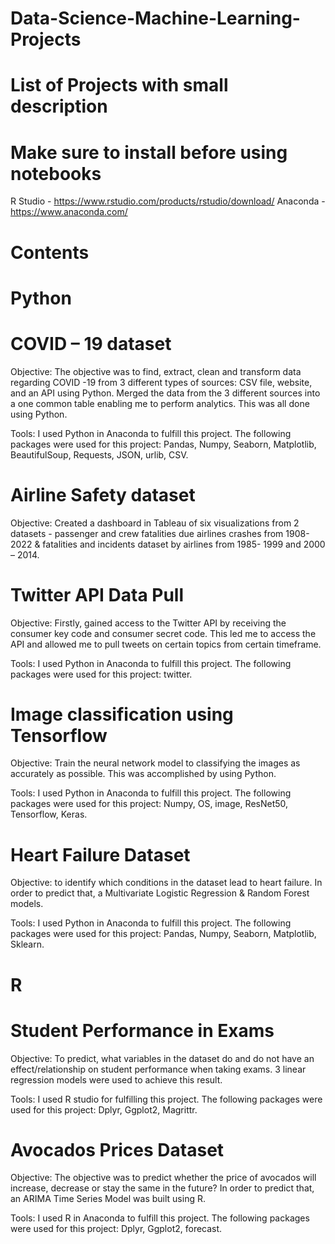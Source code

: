 # Data-Science-Machine-Learning-Projects
# List of Projects with small description

# Make sure to install before using notebooks
R Studio - https://www.rstudio.com/products/rstudio/download/
Anaconda - https://www.anaconda.com/

# Contents

# Python

# COVID – 19 dataset
Objective: The objective was to find, extract, clean and transform data regarding COVID -19 from 3 different types of sources: CSV file, website, and an API using Python. Merged the data from the 3 different sources into a one common table enabling me to perform analytics. This was all done using Python.

Tools: I used Python in Anaconda to fulfill this project. The following packages were used for this project: Pandas, Numpy, Seaborn, Matplotlib, BeautifulSoup, Requests, JSON, urlib, CSV.

# Airline Safety dataset
Objective: Created a dashboard in Tableau of six visualizations from 2 datasets - passenger and crew fatalities due airlines crashes from 1908-2022 & fatalities and incidents dataset by airlines from 1985- 1999 and 2000 – 2014.

# Twitter API Data Pull
Objective: Firstly, gained access to the Twitter API by receiving the consumer key code and consumer secret code. This led me to access the API and allowed me to pull tweets on certain topics from certain timeframe.

Tools: I used Python in Anaconda to fulfill this project. The following packages were used for this project: twitter.

# Image classification using Tensorflow
Objective: Train the neural network model to classifying the images as accurately as possible. This was accomplished by using Python.

Tools: I used Python in Anaconda to fulfill this project. The following packages were used for this project: Numpy, OS, image, ResNet50, Tensorflow, Keras.

# Heart Failure Dataset
Objective: to identify which conditions in the dataset lead to heart failure. In order to predict that, a Multivariate Logistic Regression & Random Forest models.

Tools: I used Python in Anaconda to fulfill this project. The following packages were used for this project: Pandas, Numpy, Seaborn, Matplotlib, Sklearn.

# R

# Student Performance in Exams 
Objective: To predict, what variables in the dataset  do and do not have an effect/relationship on student performance when taking exams. 3 linear regression models were used to achieve this result.

Tools: I used R studio for fulfilling this project. The following packages were used for this project: Dplyr, Ggplot2, Magrittr.

# Avocados Prices Dataset
Objective: The objective was to predict whether the price of avocados will increase, decrease or stay the same in the future? In order to predict that, an ARIMA Time Series Model was built using R.

Tools: I used R in Anaconda to fulfill this project. The following packages were used for this project: Dplyr, Ggplot2, forecast.

